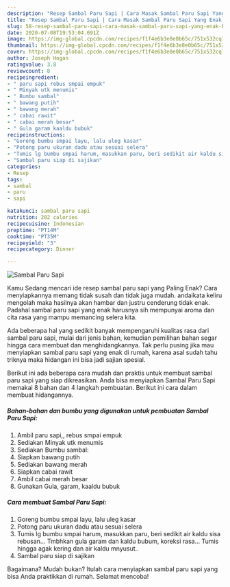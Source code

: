 ```yaml
---
description: "Resep Sambal Paru Sapi | Cara Masak Sambal Paru Sapi Yang Enak Banget"
title: "Resep Sambal Paru Sapi | Cara Masak Sambal Paru Sapi Yang Enak Banget"
slug: 58-resep-sambal-paru-sapi-cara-masak-sambal-paru-sapi-yang-enak-banget
date: 2020-07-08T19:53:04.691Z
image: https://img-global.cpcdn.com/recipes/f1f4e6b3e8e0b65c/751x532cq70/sambal-paru-sapi-foto-resep-utama.jpg
thumbnail: https://img-global.cpcdn.com/recipes/f1f4e6b3e8e0b65c/751x532cq70/sambal-paru-sapi-foto-resep-utama.jpg
cover: https://img-global.cpcdn.com/recipes/f1f4e6b3e8e0b65c/751x532cq70/sambal-paru-sapi-foto-resep-utama.jpg
author: Joseph Hogan
ratingvalue: 3.8
reviewcount: 8
recipeingredient:
- " paru sapi rebus smpai empuk"
- " Minyak utk menumis"
- " Bumbu sambal"
- " bawang putih"
- " bawang merah"
- " cabai rawit"
- " cabai merah besar"
- " Gula garam kaaldu bubuk"
recipeinstructions:
- "Goreng bumbu smpai layu, lalu uleg kasar"
- "Potong paru ukuran dadu atau sesuai selera"
- "Tumis lg bumbu smpai harum, masukkan paru, beri sedikit air kaldu sisa rebusan... Tmbhkan gula garam dan kaldu bubum, koreksi rasa... Tumis hingga agak kering dan air kaldu mnyusut.."
- "Sambal paru siap di sajikan"
categories:
- Resep
tags:
- sambal
- paru
- sapi

katakunci: sambal paru sapi 
nutrition: 202 calories
recipecuisine: Indonesian
preptime: "PT14M"
cooktime: "PT35M"
recipeyield: "3"
recipecategory: Dinner

---
```



![Sambal Paru Sapi](https://img-global.cpcdn.com/recipes/f1f4e6b3e8e0b65c/751x532cq70/sambal-paru-sapi-foto-resep-utama.jpg)

Kamu Sedang mencari ide resep sambal paru sapi yang Paling Enak? Cara menyiapkannya memang tidak susah dan tidak juga mudah. andaikata keliru mengolah maka hasilnya akan hambar dan justru cenderung tidak enak. Padahal sambal paru sapi yang enak harusnya sih mempunyai aroma dan cita rasa yang mampu memancing selera kita.



Ada beberapa hal yang sedikit banyak mempengaruhi kualitas rasa dari sambal paru sapi, mulai dari jenis bahan, kemudian pemilihan bahan segar hingga cara membuat dan menghidangkannya. Tak perlu pusing jika mau menyiapkan sambal paru sapi yang enak di rumah, karena asal sudah tahu triknya maka hidangan ini bisa jadi sajian spesial.


Berikut ini ada beberapa cara mudah dan praktis untuk membuat sambal paru sapi yang siap dikreasikan. Anda bisa menyiapkan Sambal Paru Sapi memakai 8 bahan dan 4 langkah pembuatan. Berikut ini cara dalam membuat hidangannya.

<!--inarticleads1-->

##### Bahan-bahan dan bumbu yang digunakan untuk pembuatan Sambal Paru Sapi:

1. Ambil  paru sapi,, rebus smpai empuk
1. Sediakan  Minyak utk menumis
1. Sediakan  Bumbu sambal:
1. Siapkan  bawang putih
1. Sediakan  bawang merah
1. Siapkan  cabai rawit
1. Ambil  cabai merah besar
1. Gunakan  Gula, garam, kaaldu bubuk




<!--inarticleads2-->

##### Cara membuat Sambal Paru Sapi:

1. Goreng bumbu smpai layu, lalu uleg kasar
1. Potong paru ukuran dadu atau sesuai selera
1. Tumis lg bumbu smpai harum, masukkan paru, beri sedikit air kaldu sisa rebusan... Tmbhkan gula garam dan kaldu bubum, koreksi rasa... Tumis hingga agak kering dan air kaldu mnyusut..
1. Sambal paru siap di sajikan




Bagaimana? Mudah bukan? Itulah cara menyiapkan sambal paru sapi yang bisa Anda praktikkan di rumah. Selamat mencoba!

